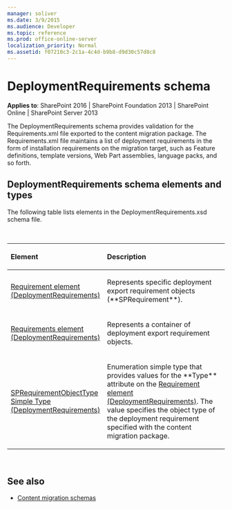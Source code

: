 ```yaml
---
manager: soliver
ms.date: 3/9/2015
ms.audience: Developer
ms.topic: reference
ms.prod: office-online-server
localization_priority: Normal
ms.assetid: f07210c3-2c1a-4c4d-b9b8-d9d30c57d8c8
---
```


# DeploymentRequirements schema

**Applies to**: SharePoint 2016 | SharePoint Foundation 2013 | SharePoint Online | SharePoint Server 2013

The DeploymentRequirements schema provides validation for the Requirements.xml file exported to the content migration package. The Requirements.xml file maintains a list of deployment requirements in the form of installation requirements on the migration target, such as Feature definitions, template versions, Web Part assemblies, language packs, and so forth.

## DeploymentRequirements schema elements and types

The following table lists elements in the DeploymentRequirements.xsd schema file.

<br/>

<table>
<colgroup>
<col width="40%" />
<col width="60%" />
</colgroup>
<thead>
<tr class="header">
<th align="left"><p>Element</p></th>
<th align="left"><p>Description</p></th>
</tr>
</thead>
<tbody>
<tr class="odd">
<td align="left"><p><span sdata="link"><a href="requirement-element-deploymentrequirements.md">Requirement element (DeploymentRequirements)</a></span></p></td>
<td align="left"><p>Represents specific deployment export requirement objects (**SPRequirement**).</p></td>
</tr>
<tr class="even">
<td align="left"><p><span sdata="link"><a href="requirements-element-deploymentrequirements.md">Requirements element (DeploymentRequirements)</a></span></p></td>
<td align="left"><p>Represents a container of deployment export requirement objects.</p></td>
</tr>
<tr class="odd">
<td align="left"><p><span sdata="link"><a href="sprequirementobjecttype-simple-type-deploymentrequirements.md">SPRequirementObjectType Simple Type (DeploymentRequirements)</a></span></p></td>
<td align="left"><p>Enumeration simple type that provides values for the **Type** attribute on the <span sdata="link"><a href="requirement-element-deploymentrequirements.md">Requirement element (DeploymentRequirements)</a>. The value specifies the object type of the deployment requirement specified with the content migration package.</p></td>
</tr>
</tbody>
</table>

<br/>

## See also

- [Content migration schemas](content-migration-schemas.md)








